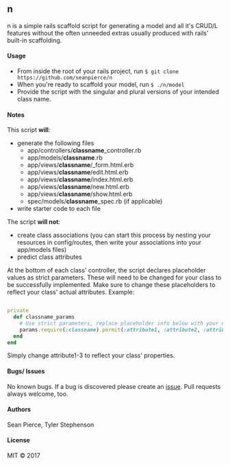 ## n

n is a simple rails scaffold script for generating a model and all it's CRUD/L features without the often unneeded extras usually produced with rails' built-in scaffolding.

#### Usage
* From inside the root of your rails project, run `$ git clone https://github.com/seanpierce/n`
* When you're ready to scaffold your model, run `$ ./n/model`
* Provide the script with the singular and plural versions of your intended class name.

#### Notes
This script **will**:
* generate the following files
  * app/controllers/**classname**\_controller.rb
  * app/models/**classname**.rb
  * app/views/**classname**/\_form.html.erb
  * app/views/**classname**/edit.html.erb
  * app/views/**classname**/index.html.erb
  * app/views/**classname**/new.html.erb
  * app/views/**classname**/show.html.erb
  * spec/models/**classname**\_spec.rb (if applicable)
* write starter code to each file  

The script **will not**:
* create class associations (you can start this process by nesting your resources in config/routes, then write your associations into your app/models files)
* predict class attributes

At the bottom of each class' controller, the script declares placeholder values as strict parameters. These will need to be changed for your class to be successfully implemented. Make sure to change these placeholders to reflect your class' actual attributes. Example:

```ruby

private
  def classname_params
    # Use strict parameters, replace placeholder info below with your class' actual attributes
    params.require(:classname).permit(:attribute1, :attribute2, :attribute3)
  end
end
```
Simply change attribute1-3 to reflect your class' properties.

#### Bugs/ Issues
No known bugs. If a bug is discovered please create an <a href="https://github.com/seanpierce/n/issues/new">issue</a>. Pull requests always welcome, too.

#### Authors
Sean Pierce, Tyler Stephenson
#### License
MIT &copy; 2017

